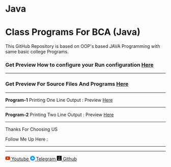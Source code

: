 # Java
<h1>Class Programs For BCA (Java)</h1>
This GitHub Repository is based on OOP's based JAVA Programming with same basic college Programs.


<h3>Get Preview How to configure your Run configuration <a href="https://akashkinhaak.github.io/Java/config.html">Here</a></h3>
<hr>
<h3>Get Preview For Source Files And Programs <a href="https://akashkinhaak.github.io/Java/">Here</a></h3>

<hr>
<b>Program-1</b> Printing One Line Output : Preview <a href ="https://akashkinhaak.github.io/Java/#1"> Here</a>
<hr>
<b>Program-2</b> Printing Two Line Output : Preview <a href ="https://akashkinhaak.github.io/Java/#2"> Here</a>

<hr>
Thanks For Choosing US
<br>

Follow Me Up Here : <br>

<hr><hr>
<a href= "https://www.youtube.com/channel/UC_8qig19f7fZ9LrAWYPATOQ" > <img src=" https://github.com/akashkinhaak/PDFViewer/blob/main/images/yt.jpg " height="15" width="15"> Youtube </a> 
<a href= "https://t.me/akgames25 " > <img src="https://github.com/akashkinhaak/PDFViewer/blob/main/images/tele.jpg " height="15" width="15" > Telegram </a> 
<a href= "https://github.com/akashkinhaak " > <img src=" https://github.com/akashkinhaak/PDFViewer/blob/main/images/git.jpg " height="15" width="15" > Github </a>

